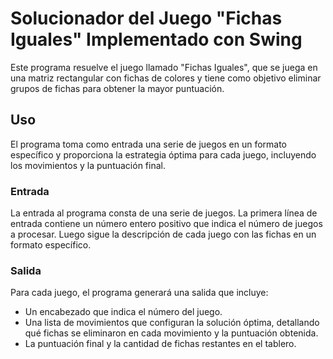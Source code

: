 # Solucionador del Juego "Fichas Iguales" Implementado con Swing

Este programa resuelve el juego llamado "Fichas Iguales", que se juega en una matriz rectangular con fichas de colores y tiene como objetivo eliminar grupos de fichas para obtener la mayor puntuación.

## Uso

El programa toma como entrada una serie de juegos en un formato específico y proporciona la estrategia óptima para cada juego, incluyendo los movimientos y la puntuación final.

### Entrada

La entrada al programa consta de una serie de juegos. La primera línea de entrada contiene un número entero positivo que indica el número de juegos a procesar. Luego sigue la descripción de cada juego con las fichas en un formato específico.

### Salida

Para cada juego, el programa generará una salida que incluye:

- Un encabezado que indica el número del juego.
- Una lista de movimientos que configuran la solución óptima, detallando qué fichas se eliminaron en cada movimiento y la puntuación obtenida.
- La puntuación final y la cantidad de fichas restantes en el tablero.
